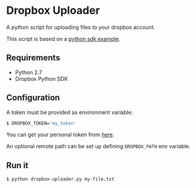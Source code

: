 # Dropbox Uploader

A python script for uploading files to your dropbox account.

This script is based on a [python sdk example](https://github.com/dropbox/dropbox-sdk-python/blob/master/example/back-up-and-restore/backup-and-restore-example.py).

## Requirements

- Python 2.7
- Dropbox Python SDK

## Configuration

A token must be provided as environment variable:
```bash
$ DROPBOX_TOKEN='my_token'
```

You can get your personal token from [here](https://blogs.dropbox.com/developers/2014/05/generate-an-access-token-for-your-own-account/).

An optional remote path can be set up defining `DROPBOX_PATH` env variable.

## Run it

```bash
$ python dropbox-uploader.py my-file.txt
```


